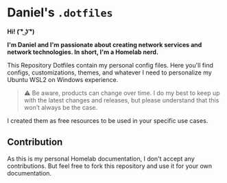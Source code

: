 # Daniel's `.dotfiles`


**Hi! ( ͡° ͜ʖ ͡°)**

**I'm Daniel and I'm passionate about creating network services and network technologies. In short, I'm a Homelab nerd.**

This Repository Dotfiles contain my personal config files. Here you'll find configs, customizations, themes, and whatever I need to personalize my Ubuntu WSL2 on Windows experience.

> :warning: Be aware, products can change over time. I do my best to keep up with the latest changes and releases, but please understand that this won’t always be the case.

I created them as free resources to be used in your specific use cases.

## Contribution

As this is my personal Homelab documentation, I don't accept any contributions. But feel free to fork this repository and use it for your own documentation.
